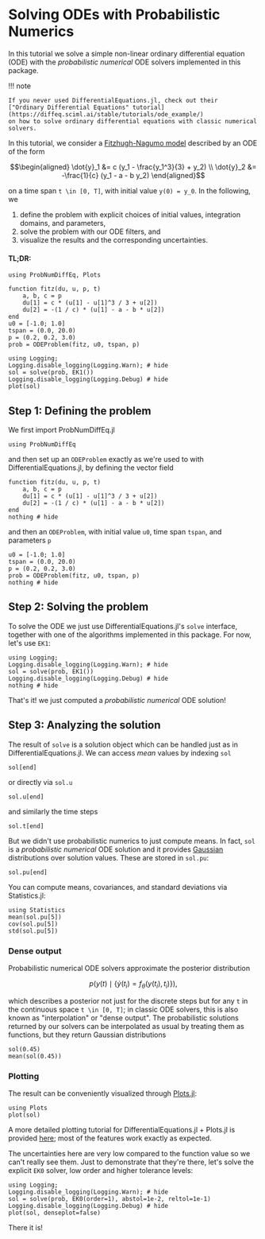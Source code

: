 # Solving ODEs with Probabilistic Numerics

In this tutorial we solve a simple non-linear ordinary differential equation (ODE) with the _probabilistic numerical_ ODE solvers implemented in this package.

!!! note
    
    If you never used DifferentialEquations.jl, check out their
    ["Ordinary Differential Equations" tutorial](https://diffeq.sciml.ai/stable/tutorials/ode_example/)
    on how to solve ordinary differential equations with classic numerical solvers.

In this tutorial, we consider a
[Fitzhugh-Nagumo model](https://en.wikipedia.org/wiki/FitzHugh%E2%80%93Nagumo_model)
described by an ODE of the form

```math
\begin{aligned}
\dot{y}_1 &= c (y_1 - \frac{y_1^3}{3} + y_2) \\
\dot{y}_2 &= -\frac{1}{c} (y_1 - a - b y_2)
\end{aligned}
```

on a time span ``t \in [0, T]``, with initial value ``y(0) = y_0``.
In the following, we

 1. define the problem with explicit choices of initial values, integration domains, and parameters,
 2. solve the problem with our ODE filters, and
 3. visualize the results and the corresponding uncertainties.

#### TL;DR:

```@example 1
using ProbNumDiffEq, Plots

function fitz(du, u, p, t)
    a, b, c = p
    du[1] = c * (u[1] - u[1]^3 / 3 + u[2])
    du[2] = -(1 / c) * (u[1] - a - b * u[2])
end
u0 = [-1.0; 1.0]
tspan = (0.0, 20.0)
p = (0.2, 0.2, 3.0)
prob = ODEProblem(fitz, u0, tspan, p)

using Logging;
Logging.disable_logging(Logging.Warn); # hide
sol = solve(prob, EK1())
Logging.disable_logging(Logging.Debug) # hide
plot(sol)
```

## Step 1: Defining the problem

We first import ProbNumDiffEq.jl

```@example 1
using ProbNumDiffEq
```

and then set up an `ODEProblem` exactly as we're used to with DifferentialEquations.jl,
by defining the vector field

```@example 1
function fitz(du, u, p, t)
    a, b, c = p
    du[1] = c * (u[1] - u[1]^3 / 3 + u[2])
    du[2] = -(1 / c) * (u[1] - a - b * u[2])
end
nothing # hide
```

and then an `ODEProblem`, with initial value `u0`, time span `tspan`, and parameters `p`

```@example 1
u0 = [-1.0; 1.0]
tspan = (0.0, 20.0)
p = (0.2, 0.2, 3.0)
prob = ODEProblem(fitz, u0, tspan, p)
nothing # hide
```

## Step 2: Solving the problem

To solve the ODE we just use DifferentialEquations.jl's `solve` interface, together with one of the algorithms implemented in this package.
For now, let's use `EK1`:

```@example 1
using Logging;
Logging.disable_logging(Logging.Warn); # hide
sol = solve(prob, EK1())
Logging.disable_logging(Logging.Debug) # hide
nothing # hide
```

That's it! we just computed a _probabilistic numerical_ ODE solution!

## Step 3: Analyzing the solution

The result of `solve` is a solution object which can be handled just as in DifferentialEquations.jl.
We can access _mean_ values by indexing `sol`

```@repl 1
sol[end]
```

or directly via `sol.u`

```@repl 1
sol.u[end]
```

and similarly the time steps

```@repl 1
sol.t[end]
```

But we didn't use probabilistic numerics to just compute means.
In fact, `sol` is a _probabilistic numerical_ ODE solution and it provides
[Gaussian](https://github.com/mschauer/GaussianDistributions.jl)
distributions over solution values.
These are stored in `sol.pu`:

```@repl 1
sol.pu[end]
```

You can compute means, covariances, and standard deviations via Statistics.jl:

```@repl 1
using Statistics
mean(sol.pu[5])
cov(sol.pu[5])
std(sol.pu[5])
```

### Dense output

Probabilistic numerical ODE solvers approximate the posterior distribution

```math
p \Big( y(t) \mid \{ \dot{y}(t_i) = f_\theta(y(t_i), t_i) \} \Big),
```

which describes a posterior not just for the discrete steps but for any ``t`` in the continuous space ``t \in [0, T]``;
in classic ODE solvers, this is also known as "interpolation" or "dense output".
The probabilistic solutions returned by our solvers can be interpolated as usual by treating them as functions,
but they return Gaussian distributions

```@repl 1
sol(0.45)
mean(sol(0.45))
```

### Plotting

The result can be conveniently visualized through [Plots.jl](https://github.com/JuliaPlots/Plots.jl):

```@example 1
using Plots
plot(sol)
```

A more detailed plotting tutorial for DifferentialEquations.jl + Plots.jl is provided [here](https://diffeq.sciml.ai/stable/basics/plot/); most of the features work exactly as expected.

The uncertainties here are very low compared to the function value so we can't really see them.
Just to demonstrate that they're there, let's solve the explicit `EK0` solver, low order and higher tolerance levels:

```@example 1
using Logging;
Logging.disable_logging(Logging.Warn); # hide
sol = solve(prob, EK0(order=1), abstol=1e-2, reltol=1e-1)
Logging.disable_logging(Logging.Debug) # hide
plot(sol, denseplot=false)
```

There it is!
